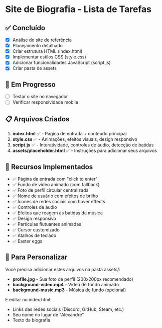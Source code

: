 # Site de Biografia - Lista de Tarefas

## ✅ Concluído
- [x] Análise do site de referência
- [x] Planejamento detalhado
- [x] Criar estrutura HTML (index.html)
- [x] Implementar estilos CSS (style.css)
- [x] Adicionar funcionalidades JavaScript (script.js)
- [x] Criar pasta de assets

## 🔄 Em Progresso
- [ ] Testar o site no navegador
- [ ] Verificar responsividade mobile

## 📋 Arquivos Criados
1. **index.html** ✅ - Página de entrada + conteúdo principal
2. **style.css** ✅ - Animações, efeitos visuais, design responsivo
3. **script.js** ✅ - Interatividade, controles de áudio, detecção de batidas
4. **assets/placeholder.html** ✅ - Instruções para adicionar seus arquivos

## 🎯 Recursos Implementados
- ✅ Página de entrada com "click to enter"
- ✅ Fundo de vídeo animado (com fallback)
- ✅ Foto de perfil circular centralizada
- ✅ Nome de usuário com efeitos de brilho
- ✅ Ícones de redes sociais com hover effects
- ✅ Controles de áudio
- ✅ Efeitos que reagem às batidas da música
- ✅ Design responsivo
- ✅ Partículas flutuantes animadas
- ✅ Cursor customizado
- ✅ Atalhos de teclado
- ✅ Easter eggs

## 📝 Para Personalizar
Você precisa adicionar estes arquivos na pasta assets/:
- **profile.jpg** - Sua foto de perfil (200x200px recomendado)
- **background-video.mp4** - Vídeo de fundo animado
- **background-music.mp3** - Música de fundo (opcional)

E editar no index.html:
- Links das redes sociais (Discord, GitHub, Steam, etc.)
- Seu nome no lugar de "Alexandre"
- Texto da biografia
